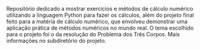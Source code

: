 Repositório dedicado a mostrar exercícios e métodos de cálculo numérico utilizando a linguagem Python para fazer os cálculos, além do projeto final feito para a matéria de cálculo numérico, que envolveu demonstrar uma aplicação prática de métodos numéricos no mundo real. O tema escolhido para o projeto foi o da resolução do Problema dos Três Corpos. Mais informações no subdiretório do projeto.
